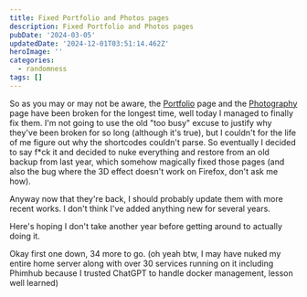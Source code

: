 ```yaml
---
title: Fixed Portfolio and Photos pages
description: Fixed Portfolio and Photos pages
pubDate: '2024-03-05'
updatedDate: '2024-12-01T03:51:14.462Z'
heroImage: ''
categories:
  - randomness
tags: []
---
```


So as you may or may not be aware, the [Portfolio](https://namvu.net/works/) page and the [Photography](https://namvu.net/photography/) page have been broken for the longest time, well today I managed to finally fix them. I'm not going to use the old "too busy" excuse to justify why they've been broken for so long (although it's true), but I couldn't for the life of me figure out why the shortcodes couldn't parse. So eventually I decided to say f\*ck it and decided to nuke everything and restore from an old backup from last year, which somehow magically fixed those pages (and also the bug where the 3D effect doesn't work on Firefox, don't ask me how).

Anyway now that they're back, I should probably update them with more recent works. I don't think I've added anything new for several years.

Here's hoping I don't take another year before getting around to actually doing it.

Okay first one down, 34 more to go. (oh yeah btw, I may have nuked my entire home server along with over 30 services running on it including Phimhub because I trusted ChatGPT to handle docker management, lesson well learned)
